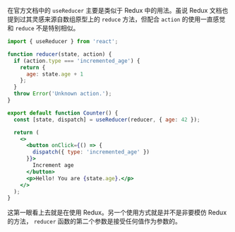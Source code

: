 在官方文档中的 `useReducer` 主要是类似于 Redux 中的用法。虽说 Redux 文档也提到过其灵感来源自数组原型上的 `reduce` 方法，但配合 `action` 的使用一直感觉和 `reduce` 不是特别相似。

```jsx
import { useReducer } from 'react';

function reducer(state, action) {
  if (action.type === 'incremented_age') {
    return {
      age: state.age + 1
    };
  }
  throw Error('Unknown action.');
}

export default function Counter() {
  const [state, dispatch] = useReducer(reducer, { age: 42 });

  return (
    <>
      <button onClick={() => {
        dispatch({ type: 'incremented_age' })
      }}>
        Increment age
      </button>
      <p>Hello! You are {state.age}.</p>
    </>
  );
}
```

这第一眼看上去就是在使用 Redux。另一个使用方式就是并不是非要模仿 Redux 的方法， `reducer`  函数的第二个参数是接受任何值作为参数的。